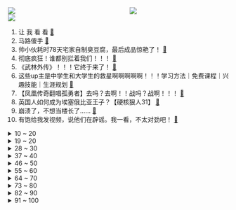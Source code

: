 <div >
	<a style="float:left;width:55%;" href = "https://github.com/anuraghazra/github-readme-stats">
	 <img src = "https://github-readme-stats.vercel.app/api?username=iuuuuuaena&theme=buefy&show_icons=true"/>
	</a>
	<a  style="float:right;width:45%" href = "https://github.com/anuraghazra/github-readme-stats">
	 <img  src="https://github-readme-stats.vercel.app/api/top-langs/?username=anuraghazra&layout=compact"/>
	</a>
	</div>

[![](https://img.shields.io/badge/jxd-@jxdgogogo.xyz-yellowgreen.svg)](https://www.jxdgogogo.xyz)<br>
1. 让 我 看 看 [:link:](//www.bilibili.com/video/BV1GZ4y127U6) <br>
2. 马路傻手 [:link:](//www.bilibili.com/video/BV18Y4y1H7Gd) <br>
3. 帅小伙耗时78天宅家自制臭豆腐，最后成品惊艳了！ [:link:](//www.bilibili.com/video/BV1mF411u7Lu) <br>
4. 彻底疯狂！谁都别拦着我们！！！ [:link:](//www.bilibili.com/video/BV1mY4y1H7wp) <br>
5. 《武林外传》！！！它终于来了！ [:link:](//www.bilibili.com/video/BV14Y411E74z) <br>
6. 这些up主是中学生和大学生的救星啊啊啊啊啊！！！学习方法｜免费课程｜兴趣技能｜生涯规划 [:link:](//www.bilibili.com/video/BV1tu411v77g) <br>
7. 【凤凰传奇翻唱孤勇者】去吗？去啊！！战吗？战啊！！！ [:link:](//www.bilibili.com/video/BV1LY411E7UY) <br>
8. 英国人如何成为埃塞俄比亚王子？【硬核狠人31】 [:link:](//www.bilibili.com/video/BV1r5411U7NV) <br>
9. 崩溃了，不想当楼长了...... [:link:](//www.bilibili.com/video/BV1C94y1Z7qL) <br>
10. 有饱给我发视频，说他们在辟谣。我一看，不太对劲吧！ [:link:](//www.bilibili.com/video/BV1Aq4y1Y7Fe) <br>
<details>
<summary>10 ~ 20</summary>

11. 打架前的正确操作 [:link:](//www.bilibili.com/video/BV1UY4y1H7Pb) <br>
12. 小县城街头夜宵摊：4大美女坐阵，个个都有拿手小吃！ [:link:](//www.bilibili.com/video/BV1CZ4y127YD) <br>
13. 我必须立刻灵摆【水无月菌】 [:link:](//www.bilibili.com/video/BV1H94y1d7s3) <br>
14. 今天发工资了，整点好的！ [:link:](//www.bilibili.com/video/BV1mq4y1a7qY) <br>
15. 我叫柯蓝，是附近有名的名蒸蛋（1） [:link:](//www.bilibili.com/video/BV1Zr4y1p7Da) <br>
16. 还我哥哥命来！武松怒杀潘金莲西门庆！《水浒传》P16 [:link:](//www.bilibili.com/video/BV1iY4y1i7bE) <br>
17. 六个男人为了一张床，居然闹成这样... [:link:](//www.bilibili.com/video/BV14i4y1D7UR) <br>
18. 最后那用力一拔真的会笑死哈哈哈哈哈哈哈哈 [:link:](//www.bilibili.com/video/BV1AS4y127RK) <br>
19. 双雄12：史上最离奇的solo对决，最强木兰之争 [:link:](//www.bilibili.com/video/BV1pi4y1D7Ef) <br>
</details>
<details>
<summary>19 ~ 20</summary>

20. 台式卤肉饭 [:link:](//www.bilibili.com/video/BV1vS4y117LQ) <br>
21. 【原神手书】千 面 绫 君 [:link:](//www.bilibili.com/video/BV1wq4y1a74X) <br>
22. 【手书】【光与夜之恋】光启女帝传 [:link:](//www.bilibili.com/video/BV1TL4y1573k) <br>
23. 重铸四月番荣光！吾辈义不容辞！2022年四月新番吐槽！ [:link:](//www.bilibili.com/video/BV1hY4y1H7rE) <br>
24. 【半佛】痔疮暴打我 [:link:](//www.bilibili.com/video/BV1ir4y1n7Qm) <br>
25. 【艾尔登法环: 一段历史】-- 世界/剧情一体式解读 (Leya蕾雅) 4K [:link:](//www.bilibili.com/video/BV1AY411E71m) <br>
26. 村书记找我作画啦，我是不是可以开始全县巡画了？ [:link:](//www.bilibili.com/video/BV1EL4y157DL) <br>
27. 百度百科究竟有多不靠谱？ [:link:](//www.bilibili.com/video/BV15S4y1Y7XU) <br>
28. 猫咪身手大挑战 [:link:](//www.bilibili.com/video/BV1Ka411i7n7) <br>
</details>
<details>
<summary>28 ~ 30</summary>

29. 玩机必看！带你入坑安卓刷机，小白也能看懂的ROOT基础指南来啦！ [:link:](//www.bilibili.com/video/BV1BY4y1H7Mc) <br>
30. 断人财路，如杀人父母！ [:link:](//www.bilibili.com/video/BV1qL4y1j78C) <br>
31. 这就是我梦里最完美的西瓜了 [:link:](//www.bilibili.com/video/BV1EL4y1j7qh) <br>
32. 乌克兰老奶奶弄混俄乌军队！举着苏联红旗欢迎俄军，却被乌军士兵当面踩在脚下 [:link:](//www.bilibili.com/video/BV1JL4y1j7d4) <br>
33. 这快板，打出了整个盛夏 [:link:](//www.bilibili.com/video/BV1sT4y1v7Zz) <br>
34. 【原神机关棋谭】(4.12完结)巧策之局！全图3000分满分攻略!堇庭华彩系列活动攻略!火列星屯满分轻松拿！风何去/枕仙桥/井生秋/春几回 [:link:](//www.bilibili.com/video/BV1vS4y1P7vP) <br>
35. 没有人可以逃我的网课！ [:link:](//www.bilibili.com/video/BV1YS4y127wQ) <br>
36. 沉浸式体验已婚男人的上午 [:link:](//www.bilibili.com/video/BV1244y1V7oT) <br>
37. 连续熬夜了十年，现在开始早睡早起，还来得及吗？ [:link:](//www.bilibili.com/video/BV1vS4y1P77L) <br>
</details>
<details>
<summary>37 ~ 40</summary>

38. 老人将锦鲤养成“猪” 最大的30斤重：曾是村里的养猪能手 [:link:](//www.bilibili.com/video/BV1su411e77y) <br>
39. 10分钟有效缓解肩颈酸痛僵硬 每天一遍告别不良体态 （坐姿拉伸+自我按摩） [:link:](//www.bilibili.com/video/BV1vu411e7fC) <br>
40. 重磅！中共中央 国务院关于加快建设全国统一大市场的意见 [:link:](//www.bilibili.com/video/BV1c34y1v7aD) <br>
41. 一句话社死道德绑架！！！ [:link:](//www.bilibili.com/video/BV125411U7Pg) <br>
42. 神里绫人：别唱了旅行者羞死人了啊啊啊！！！ [:link:](//www.bilibili.com/video/BV1EA4y1975U) <br>
43. 你管我叫妹夫，我也管你叫妹夫，咱俩各论各的 [:link:](//www.bilibili.com/video/BV1NS4y1P7rC) <br>
44. 笔战二哥 [:link:](//www.bilibili.com/video/BV1BZ4y1273E) <br>
45. 《特战荣耀》：军旅？旅游！夏令营！cosplay！ [:link:](//www.bilibili.com/video/BV1aZ4y127Ru) <br>
46. 关于我的老师被卡成异形这件事 [:link:](//www.bilibili.com/video/BV1sL4y157jG) <br>
</details>
<details>
<summary>46 ~ 50</summary>

47. 蹦迪，然后捡到蜀汉丞相【新番咋了】 [:link:](//www.bilibili.com/video/BV1yu411e7bY) <br>
48. 【岚少实况】操（更新P4）【恐怖探索】 [:link:](//www.bilibili.com/video/BV1dA4y1X75y) <br>
49. 【猛男版】小鸡恰恰舞 [:link:](//www.bilibili.com/video/BV1dY411L7uf) <br>
50. 【表情包】做我的狗 [:link:](//www.bilibili.com/video/BV123411J7oX) <br>
51. a w s l 🥰当你发现家里多出一只白毛女仆人偶 [:link:](//www.bilibili.com/video/BV1v5411U7ZT) <br>
52. 你们认真听老师说.... [:link:](//www.bilibili.com/video/BV1Uq4y1a7vP) <br>
53. 【特利迦特别篇吐槽】只要我比TV更加神头鬼脸，那么我的画风就在它之上！ [:link:](//www.bilibili.com/video/BV1GL4y157Px) <br>
54. 新海诚2022动画新作《铃芽户缔》首曝预告，定档11.11 [:link:](//www.bilibili.com/video/BV1Ra411i7pn) <br>
55. 爽 飞 我 了 [:link:](//www.bilibili.com/video/BV1Ui4y1D7V3) <br>
</details>
<details>
<summary>55 ~ 60</summary>

56. 下路栓条狗都能赢 [:link:](//www.bilibili.com/video/BV1Rq4y1a72e) <br>
57. 【鹿乃】翻唱《曾经我也想过一了百了》 [:link:](//www.bilibili.com/video/BV1zr4y1n7sM) <br>
58. 全网首吃深海机甲战车，身披铠甲，刀枪不入 [:link:](//www.bilibili.com/video/BV1Y44y1V7Xa) <br>
59. 两份汉堡外卖￥530！上海up隔离半个月，点米其林外卖解解馋【凭啥这么贵ep38-唐香外卖】 [:link:](//www.bilibili.com/video/BV1s94y1d7i2) <br>
60. 总结表彰大会上，总书记为武大靖颁奖 [:link:](//www.bilibili.com/video/BV1Ha411i7Vd) <br>
61. 健身感冒，给健身圈丢脸了 [:link:](//www.bilibili.com/video/BV1YZ4y127jC) <br>
62. 作业勿点 [:link:](//www.bilibili.com/video/BV1H5411D7f8) <br>
63. 花6W日元挑战卡牌扭蛋机！竟然抽出超稀有卡牌！ [:link:](//www.bilibili.com/video/BV1nF411G7EU) <br>
64. 二战最关键的转折点，改变世界命运的一战：斯大林格勒战役【历史调研室】 [:link:](//www.bilibili.com/video/BV1HL4y1577D) <br>
</details>
<details>
<summary>64 ~ 70</summary>

65. 老北京百岁剃头匠，声称剃死了四五百主顾，鲁豫听完后忍不住大笑 [:link:](//www.bilibili.com/video/BV1fY4y1q7ze) <br>
66. 【时长6小时31分】值得你单曲循环的100首宝藏热歌合集（戴上耳机 ♪ 原地起飞） [:link:](//www.bilibili.com/video/BV1fS4y1P7uM) <br>
67. 璃月，但是乡村特供版 [:link:](//www.bilibili.com/video/BV11S4y1P7UQ) <br>
68. 同是边防军人，这场求婚在离天空最近的地方！ [:link:](//www.bilibili.com/video/BV1t3411J7Wg) <br>
69. 从高端机换到红米K50后,我尴尬住了... [:link:](//www.bilibili.com/video/BV1TY411E7tP) <br>
70. 被迫和个主播同居？！（第四期） [:link:](//www.bilibili.com/video/BV1NY411E7jK) <br>
71. 没错！我就是那个爱争东西的好闺蜜 [:link:](//www.bilibili.com/video/BV1V5411U7cz) <br>
72. 想来德国卷？德国职场分分钟把你熨平整了 [:link:](//www.bilibili.com/video/BV1wF411G7PX) <br>
73. 好家伙！ [:link:](//www.bilibili.com/video/BV1yF41137Xk) <br>
</details>
<details>
<summary>73 ~ 80</summary>

74. 其实我有一种比较小众的画风，你喜欢吗？ [:link:](//www.bilibili.com/video/BV1jL4y157C9) <br>
75. 【告别细弱】瘦子如何增粗手臂?!(含详细计划) [:link:](//www.bilibili.com/video/BV1Ba411i7pv) <br>
76. 【王老菊】颠！| 艾尔登法环EP.17 [:link:](//www.bilibili.com/video/BV1yi4y1D7HD) <br>
77. 【基德】史上最难问题，答案是分三种 [:link:](//www.bilibili.com/video/BV1EY411E7LE) <br>
78. 紧张刺激的轮流倒水比赛，水溢出杯子就输了 [:link:](//www.bilibili.com/video/BV1gY411E7g6) <br>
79. 好离谱！！财富自由了！！！！！#2 [:link:](//www.bilibili.com/video/BV1F34y1v7Vy) <br>
80. 巴啦啦小魔仙出编舞啦！！ [:link:](//www.bilibili.com/video/BV1ca411q7Vx) <br>
81. 全面放开！从郑州、哈尔滨到福州、兰州，接下来轮到谁了？ [:link:](//www.bilibili.com/video/BV1oY411L7nJ) <br>
82. 短视频公司的摸鱼方式！ [:link:](//www.bilibili.com/video/BV145411U7RX) <br>
</details>
<details>
<summary>82 ~ 90</summary>

83. 大伟哥都不知道的原神技巧，一年半的研究成果！ [:link:](//www.bilibili.com/video/BV1aT4y1Y7sq) <br>
84. 孤勇者，但是听我说谢谢你❤ [:link:](//www.bilibili.com/video/BV1DF411u7V8) <br>
85. 你吃过骆驼吗？一小伙花1680点个驼峰，刚上桌人就傻了… [:link:](//www.bilibili.com/video/BV1c34y1v77Q) <br>
86. 爷青回 客官不可以 给我夹断气了 [:link:](//www.bilibili.com/video/BV1Jq4y1a7kq) <br>
87. 今天是我的生日，一首谢谢你送给大家！ [:link:](//www.bilibili.com/video/BV1Gi4y1D78b) <br>
88. 【原神】机关棋谭·巧策之局攻略（已完结） [:link:](//www.bilibili.com/video/BV1VT4y1Y7Hi) <br>
89. 当得知我的闲鱼买家是西工大附中的高中物理老师后，我害怕极了… [:link:](//www.bilibili.com/video/BV135411U7w8) <br>
90. 周淑怡社死名场面，直播开车被带进局子做检讨，公开处刑 [:link:](//www.bilibili.com/video/BV1Au411v7rD) <br>
91. 我 的 畜 生 朋 友 4 [:link:](//www.bilibili.com/video/BV1rS4y1P73v) <br>
</details>
<details>
<summary>91 ~ 100</summary>

92. 健身这个地方疼痛，就需要你小心了 [:link:](//www.bilibili.com/video/BV18S4y1279y) <br>
93. 女生要的是安全感 而男人要的更多是理解包容和支持！ [:link:](//www.bilibili.com/video/BV1Ea411i7PH) <br>
94. 当我学会擦边，男朋友做梦都笑醒了。。。 [:link:](//www.bilibili.com/video/BV1KZ4y127Ai) <br>
95. 高领の大人 [:link:](//www.bilibili.com/video/BV1z44y1V79w) <br>
96. 这桥...至少不应该...贪的这么离谱吧！ [:link:](//www.bilibili.com/video/BV1C44y1V7tq) <br>
97. 最美不过夕阳红 [:link:](//www.bilibili.com/video/BV1YL4y157HA) <br>
98. 假如给你60秒向上帝提问（第七期） [:link:](//www.bilibili.com/video/BV1Rq4y1a73j) <br>
99. 一个实验，如何毁掉价值10亿的医学骗局？ [:link:](//www.bilibili.com/video/BV1Nr4y1W7aX) <br>
100. 【TF家族】《练习生日常不过的日常》82.课间游戏来了！ [:link:](//www.bilibili.com/video/BV1Xu411e722) <br>
</details>
